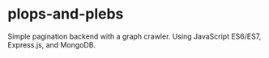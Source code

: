 # plops-and-plebs

Simple pagination backend with a graph crawler. Using JavaScript ES6/ES7, Express.js, and MongoDB.
